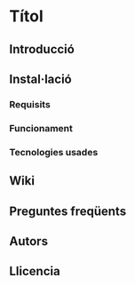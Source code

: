 # Títol

<!--Títol del projecte-->

## Introducció

<!--Descripció del projecte-->

## Instal·lació

<!--Instruccions per la instal·lació-->

### Requisits

<!--Requisits per instal·lar el software-->

### Funcionament

<!--Funcionament del software-->

### Tecnologies usades

<!--Tecnologies utilitzades en el projecte-->

## Wiki

<!--Informació addicional sobre el projecte o altres projectes relacionats-->

## Preguntes freqüents

<!--Preguntes freqüents amb les seves respostes-->

## Autors

<!--Participants del projecte-->

## Llicencia

<!--Llicencia utilitzada en el projecte.-->